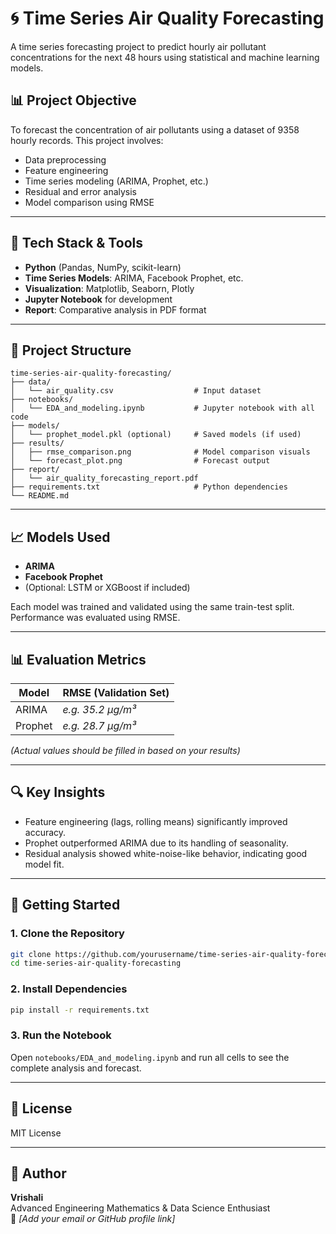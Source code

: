 
# 🌀 Time Series Air Quality Forecasting

A time series forecasting project to predict hourly air pollutant concentrations for the next 48 hours using statistical and machine learning models.

## 📊 Project Objective

To forecast the concentration of air pollutants using a dataset of 9358 hourly records. This project involves:

- Data preprocessing
- Feature engineering
- Time series modeling (ARIMA, Prophet, etc.)
- Residual and error analysis
- Model comparison using RMSE

---

## 🧰 Tech Stack & Tools

- **Python** (Pandas, NumPy, scikit-learn)
- **Time Series Models**: ARIMA, Facebook Prophet, etc.
- **Visualization**: Matplotlib, Seaborn, Plotly
- **Jupyter Notebook** for development
- **Report**: Comparative analysis in PDF format

---

## 📁 Project Structure

```
time-series-air-quality-forecasting/
├── data/
│   └── air_quality.csv                  # Input dataset
├── notebooks/
│   └── EDA_and_modeling.ipynb           # Jupyter notebook with all code
├── models/
│   └── prophet_model.pkl (optional)     # Saved models (if used)
├── results/
│   ├── rmse_comparison.png              # Model comparison visuals
│   └── forecast_plot.png                # Forecast output
├── report/
│   └── air_quality_forecasting_report.pdf
├── requirements.txt                     # Python dependencies
└── README.md
```

---

## 📈 Models Used

- **ARIMA**
- **Facebook Prophet**
- (Optional: LSTM or XGBoost if included)

Each model was trained and validated using the same train-test split. Performance was evaluated using RMSE.

---

## 📊 Evaluation Metrics

| Model     | RMSE (Validation Set) |
|-----------|------------------------|
| ARIMA     |  *e.g. 35.2 µg/m³*     |
| Prophet   |  *e.g. 28.7 µg/m³*     |

*(Actual values should be filled in based on your results)*

---

## 🔍 Key Insights

- Feature engineering (lags, rolling means) significantly improved accuracy.
- Prophet outperformed ARIMA due to its handling of seasonality.
- Residual analysis showed white-noise-like behavior, indicating good model fit.

---

## 🚀 Getting Started

### 1. Clone the Repository
```bash
git clone https://github.com/yourusername/time-series-air-quality-forecasting.git
cd time-series-air-quality-forecasting
```

### 2. Install Dependencies
```bash
pip install -r requirements.txt
```

### 3. Run the Notebook
Open `notebooks/EDA_and_modeling.ipynb` and run all cells to see the complete analysis and forecast.

---

## 📄 License

MIT License

---

## 👤 Author

**Vrishali**  
Advanced Engineering Mathematics & Data Science Enthusiast  
📧 *[Add your email or GitHub profile link]*
